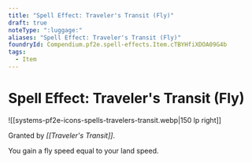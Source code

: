```yaml
---
title: "Spell Effect: Traveler's Transit (Fly)"
draft: true
noteType: ":luggage:"
aliases: "Spell Effect: Traveler's Transit (Fly)"
foundryId: Compendium.pf2e.spell-effects.Item.cTBYHfiXDOA09G4b
tags:
  - Item
---
```


# Spell Effect: Traveler's Transit (Fly)
![[systems-pf2e-icons-spells-travelers-transit.webp|150 lp right]]

Granted by _[[Traveler's Transit]]_.

You gain a fly speed equal to your land speed.
